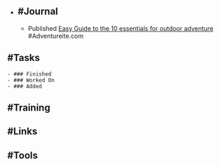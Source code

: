 - ## #Journal
	- Published [Easy Guide to the 10 essentials for outdoor adventure](https://adventureite.com/outdoors/the-ten-essentials/) #Adventureite.com
## #Tasks
	- ### Finished
	- ### Worked On
	- ### Added
## #Training
## #Links
## #Tools